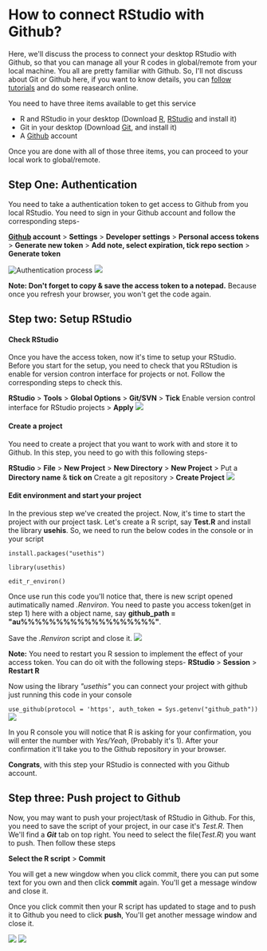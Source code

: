 # How to connect RStudio with Github?
Here, we'll discuss the process to connect your desktop RStudio with Github, so that you can manage all your R codes in global/remote from your local machine.
You all are pretty familiar with Github. So, I'll not discuss about Git or Github here, if you want to know details, you can [follow tutorials](https://www.youtube.com/watch?v=SWYqp7iY_Tc) and do some reasearch online.

You need to have three items available to get this service
* R and RStudio in your desktop (Download [R](https://cran.r-project.org/bin/windows/base/), [RStudio](https://www.rstudio.com/products/rstudio/download/) and install it)
* Git in your desktop (Download [Git](https://git-scm.com/downloads), and install it)
* A [Github](https://github.com/) account

Once you are done with all of those three items, you can proceed to your local work to global/remote.

## Step One: Authentication
You need to take a authentication token to get access to Github from you local RStudio. You need to sign in your Github account and follow the corresponding steps-

**[Github](https://github.com/) account** > **Settings** > **Developer settings** > **Personal access tokens** > **Generate new token** > **Add note, select expiration, tick repo section** > **Generate token**

![Authentication process](C1.png)
![](C2.png)

**Note: Don't forget to copy & save the access token to a notepad.** Because once you refresh your browser, you won't get the code again.

## Step two: Setup RStudio
#### Check RStudio
Once you have the access token, now it's time to setup your RStudio. Before you start for the setup, you need to check that you RStudion is enable for version contron interface for projects or not. Follow the corresponding steps to check this.

**RStudio** > **Tools** > **Global Options** > **Git/SVN** > **Tick** Enable version control interface for RStudio projects > **Apply**
![](C3.png)

#### Create a project
You need to create a project that you want to work with and store it to Github. In this step, you need to go with this following steps-

**RStudio** > **File** > **New Project** > **New Directory** > **New Project** > Put a **Directory name** & **tick on** Create a git repository > **Create Project**
![](C4.png)

#### Edit environment and start your project
In the previous step we've created the project. Now, it's time to start the project with our project task. Let's create a R script, say **Test.R** and install the library **usehis**. So, we need to run the below codes in the console or in your script

`install.packages("usethis")`

`library(usethis)`

`edit_r_environ()`

Once use run this code you'll notice that, there is new script opened autimatically named *.Renviron*. You need to paste you access token(get in step 1) here with a object name, 
say **github_path = "au%%%%%%%%%%%%%%%%%%%"**.

Save the *.Renviron* script and close it.
![](C5.png)

**Note:** You need to restart you R session to implement the effect of your access token. You can do oit with the following steps-
**RStudio** > **Session** > **Restart R**

Now using the library *"usethis"* you can connect your project with github just running this code in your console

`
use_github(protocol = 'https', auth_token = Sys.getenv("github_path"))
`
![](Confirm.png)

In you R console you will notice that R is asking for your confirmation, you will enter the number with *Yes/Yeah*, (Probably it's 1). After your confirmation it'll take you to the Github repository in your browser.


**Congrats**, with this step your RStudio is connected with you Github account.

## Step three: Push project to Github
Now, you may want to push your project/task of RStudio in Github. For this, you need to save the script of your project, in our case it's *Test.R*. Then We'll find a ***Git*** tab on top right. You need to select the file(*Test.R*) you want to push. Then follow these steps

**Select the R script** > **Commit**

You will get a new wingdow when you click commit, there you can put some text for you own and then click **commit** again. You'll get a message window and close it.

Once you click commit then your R script has updated to stage and to push it to Github you need to click **push**, You'll get another message window and close it.

![](C6.png)
![](C7.png)
